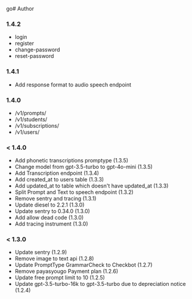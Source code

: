 go# Author

### 1.4.2

- login
- register
- change-password
- reset-password

### 1.4.1
- Add response format to audio speech endpoint

### 1.4.0
- /v1/prompts/
- /v1/students/
- /v1/subscriptions/
- /v1/users/

### < 1.4.0
- Add phonetic transcriptions promptype (1.3.5)
- Change model from gpt-3.5-turbo to gpt-4o-mini (1.3.5)
- Add Transcription endpoint (1.3.4)
- Add created_at to users table (1.3.3)
- Add updated_at to table which doesn't have updated_at (1.3.3)
- Split Prompt and Text to speech endpoint (1.3.2)
- Remove sentry and tracing (1.3.1)
- Update diesel to 2.2.1 (1.3.0)
- Update sentry to 0.34.0 (1.3.0)
- Add allow dead code (1.3.0)
- Add tracing instrument (1.3.0)

### < 1.3.0

- Update sentry (1.2.9)
- Remove image to text api (1.2.8)
- Update PromptType GrammarCheck to Checkbot (1.2.7)
- Remove payasyougo Payment plan (1.2.6)
- Update free prompt limit to 10 (1.2.5)
- Update gpt-3.5-turbo-16k to gpt-3.5-turbo due to depreciation notice (1.2.4)